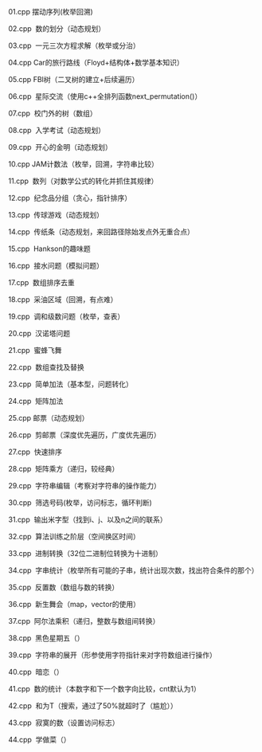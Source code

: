 01.cpp  摆动序列(枚举回溯)

02.cpp  数的划分（动态规划）

03.cpp  一元三次方程求解（枚举或分治）

04.cpp  Car的旅行路线（Floyd+结构体+数学基本知识）

05.cpp  FBI树（二叉树的建立+后续遍历）

06.cpp  星际交流（使用c++全排列函数next_permutation()）

07.cpp  校门外的树（数组）

08.cpp  入学考试（动态规划）

09.cpp  开心的金明（动态规划）

10.cpp  JAM计数法（枚举，回溯，字符串比较）

11.cpp  数列（对数学公式的转化并抓住其规律）

12.cpp  纪念品分组（贪心，指针排序）

13.cpp  传球游戏（动态规划）

14.cpp  传纸条（动态规划，来回路径除始发点外无重合点）

15.cpp  Hankson的趣味题

16.cpp  接水问题（模拟问题）

17.cpp  数组排序去重

18.cpp  采油区域（回溯，有点难）

19.cpp  调和级数问题（枚举，查表）

20.cpp  汉诺塔问题

21.cpp  蜜蜂飞舞

22.cpp  数组查找及替换

23.cpp  简单加法（基本型，问题转化）

24.cpp  矩阵加法

25.cpp 邮票（动态规划）

26.cpp  剪邮票（深度优先遍历，广度优先遍历）

27.cpp  快速排序

28.cpp  矩阵乘方（递归，较经典）

29.cpp  字符串编辑（考察对字符串的操作能力）

30.cpp  筛选号码(枚举，访问标志，循环判断)

31.cpp  输出米字型（找到i、j、以及n之间的联系）

32.cpp  算法训练之阶层（空间换区时间）

33.cpp  进制转换（32位二进制位转换为十进制）

34.cpp  字串统计（枚举所有可能的子串，统计出现次数，找出符合条件的那个）

35.cpp  反置数（数组与数的转换）

36.cpp  新生舞会（map，vector的使用）

37.cpp  阿尔法乘积（递归，整数与数组间转换）

38.cpp  黑色星期五（）

39.cpp  字符串的展开（形参使用字符指针来对字符数组进行操作）

40.cpp  暗恋（）

41.cpp  数的统计（本数字和下一个数字向比较，cnt默认为1）

42.cpp  和为T（搜索，通过了50%就超时了（尴尬））

43.cpp  寂寞的数（设置访问标志）

44.cpp  学做菜（）
